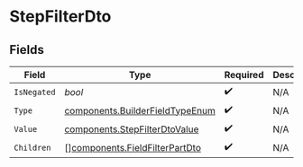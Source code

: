 # StepFilterDto


## Fields

| Field                                                                              | Type                                                                               | Required                                                                           | Description                                                                        |
| ---------------------------------------------------------------------------------- | ---------------------------------------------------------------------------------- | ---------------------------------------------------------------------------------- | ---------------------------------------------------------------------------------- |
| `IsNegated`                                                                        | *bool*                                                                             | :heavy_check_mark:                                                                 | N/A                                                                                |
| `Type`                                                                             | [components.BuilderFieldTypeEnum](../../models/components/builderfieldtypeenum.md) | :heavy_check_mark:                                                                 | N/A                                                                                |
| `Value`                                                                            | [components.StepFilterDtoValue](../../models/components/stepfilterdtovalue.md)     | :heavy_check_mark:                                                                 | N/A                                                                                |
| `Children`                                                                         | [][components.FieldFilterPartDto](../../models/components/fieldfilterpartdto.md)   | :heavy_check_mark:                                                                 | N/A                                                                                |